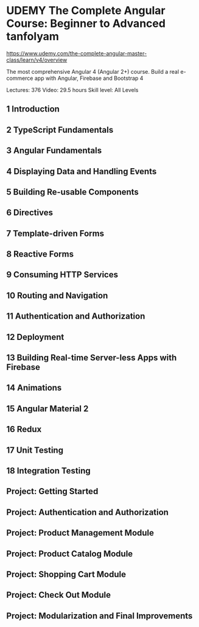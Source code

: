 # UDEMY The Complete Angular Course: Beginner to Advanced tanfolyam

https://www.udemy.com/the-complete-angular-master-class/learn/v4/overview

The most comprehensive Angular 4 (Angular 2+) course. Build a real e-commerce app with Angular, Firebase and Bootstrap 4

Lectures: 376
Video: 29.5 hours
Skill level: All Levels

## 1 Introduction
## 2 TypeScript Fundamentals
## 3 Angular Fundamentals
## 4 Displaying Data and Handling Events
## 5 Building Re-usable Components
## 6 Directives
## 7 Template-driven Forms
## 8 Reactive Forms
## 9 Consuming HTTP Services
## 10 Routing and Navigation
## 11 Authentication and Authorization
## 12 Deployment
## 13 Building Real-time Server-less Apps with Firebase
## 14 Animations
## 15 Angular Material 2
## 16 Redux
## 17 Unit Testing
## 18 Integration Testing

## Project: Getting Started
## Project: Authentication and Authorization
## Project: Product Management Module
## Project: Product Catalog Module
## Project: Shopping Cart Module
## Project: Check Out Module
## Project: Modularization and Final Improvements

